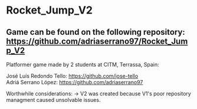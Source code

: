 # Rocket_Jump_V2
## Game can be found on the following repository: https://github.com/adriaserrano97/Rocket_Jump_V2 <br>

Platformer game made by 2 students at CITM, Terrassa, Spain: 

José Luís Redondo Tello: <https://github.com/jose-tello> <br>
Adriá Serrano López: <https://github.com/adriaserrano97> <br>


Worthwhile considerations:
-> V2 was created because V1's poor repository managment caused unsolvable issues.
